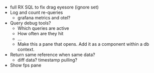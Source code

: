 - full RX SQL to fix drag eyesore (ignore set)
- Log and count re-queries
  - grafana metrics and otel?
- Query debug tools?
  - Which queries are active
  - How often are they hit
  - ...
  - Make this a pane that opens. Add it as a component within a db context.
- Return same reference when same data?
  - diff data? timestamp pulling?
- Show fps pane
